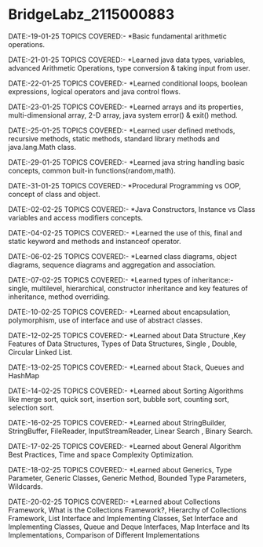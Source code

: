 # BridgeLabz_2115000883

DATE:-19-01-25 TOPICS COVERED:- *Basic fundamental arithmetic operations.

DATE:-21-01-25 TOPICS COVERED:- *Learned java data types, variables, advanced Arithmetic Operations, type conversion & taking input from user.

DATE:-22-01-25 TOPICS COVERED:- *Learned conditional loops, boolean expressions, logical operators and java control flows.

DATE:-23-01-25 TOPICS COVERED:- *Learned arrays and its properties, multi-dimensional array, 2-D array, java system error() & exit() method.

DATE:-25-01-25 TOPICS COVERED:- *Learned user defined methods, recursive methods, static methods, standard library methods and java.lang.Math class.

DATE:-29-01-25 TOPICS COVERED:- *Learned java string handling basic concepts, common buit-in functions(random,math).

DATE:-31-01-25 TOPICS COVERED:- *Procedural Programming vs OOP, concept of class and object.

DATE:-02-02-25 TOPICS COVERED:- *Java Constructors, Instance vs Class variables and access modifiers concepts.

DATE:-04-02-25 TOPICS COVERED:- *Learned the use of this, final and static keyword and methods and instanceof operator.

DATE:-06-02-25 TOPICS COVERED:- *Learned class diagrams, object diagrams, sequence diagrams and aggregation and association.

DATE:-07-02-25 TOPICS COVERED:- *Learned types of inheritance:- single, multilevel, hierarchical, constructor inheritance and key features of inheritance, method overriding.

DATE:-10-02-25 TOPICS COVERED:- *Learned about encapsulation, polymorphism, use of interface and use of abstract classes.

DATE:-12-02-25 TOPICS COVERED:- *Learned about Data Structure ,Key Features of Data Structures, Types of Data Structures, Single , Double, Circular Linked List.

DATE:-13-02-25 TOPICS COVERED:- *Learned about Stack, Queues and HashMap

DATE:-14-02-25 TOPICS COVERED:- *Learned about Sorting Algorithms like merge sort, quick sort, insertion sort, bubble sort, counting sort, selection sort.

DATE:-16-02-25 TOPICS COVERED:- *Learned about StringBuilder, StringBuffer, FileReader, InputStreamReader, Linear Search , Binary Search.

DATE:-17-02-25 TOPICS COVERED:- *Learned about General Algorithm Best Practices, Time and space Complexity Optimization.

DATE:-18-02-25 TOPICS COVERED:- *Learned about Generics, Type Parameter, Generic Classes, Generic Method, Bounded Type Parameters, Wildcards.

DATE:-20-02-25 TOPICS COVERED:- *Learned about Collections Framework, What is the Collections Framework?, Hierarchy of Collections Framework, List Interface and Implementing Classes, Set Interface and Implementing Classes, Queue and Deque Interfaces, Map Interface and Its Implementations, Comparison of Different Implementations


